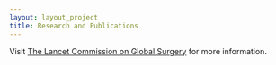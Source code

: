 ```yaml
---
layout: layout_project
title: Research and Publications
---
```


Visit [The Lancet Commission on Global Surgery](https://www.lancetglobalsurgery.org/) for more information.
